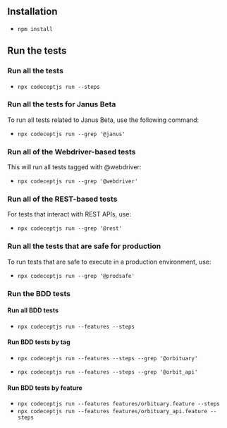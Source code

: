 ## Installation
- `npm install`

## Run the tests

### Run all the tests
- `npx codeceptjs run --steps`

### Run all the tests for Janus Beta
To run all tests related to Janus Beta, use the following command:
- `npx codeceptjs run --grep '@janus'`

### Run all of the Webdriver-based tests
This will run all tests tagged with @webdriver:
- `npx codeceptjs run --grep '@webdriver'`

### Run all of the REST-based tests
For tests that interact with REST APIs, use:
- `npx codeceptjs run --grep '@rest'`

### Run all the tests that are safe for production
To run tests that are safe to execute in a production environment, use:
- `npx codeceptjs run --grep '@prodsafe'`

### Run the BDD tests
#### Run all BDD tests
- `npx codeceptjs run --features --steps`

#### Run BDD tests by tag
- `npx codeceptjs run --features --steps --grep '@orbituary'`

- `npx codeceptjs run --features --steps --grep '@orbit_api'`

#### Run BDD tests by feature
- `npx codeceptjs run --features features/orbituary.feature --steps`
- `npx codeceptjs run --features features/orbituary_api.feature --steps`